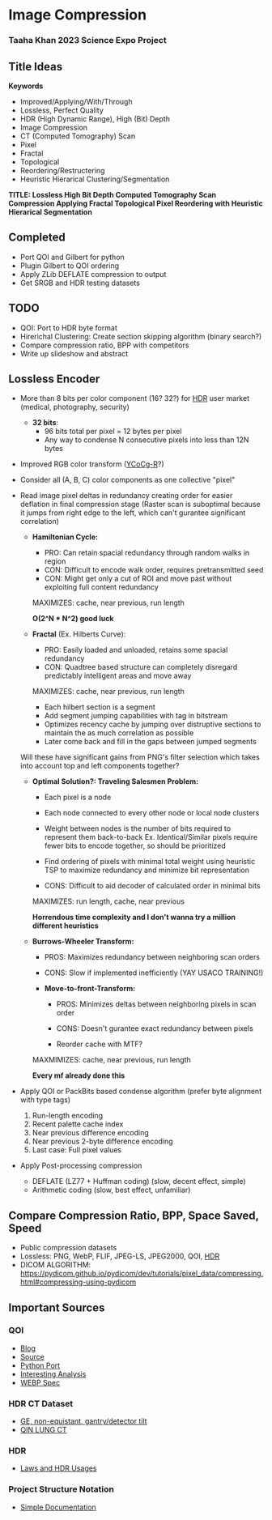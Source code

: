 
# Image Compression
### Taaha Khan 2023 Science Expo Project

## Title Ideas

**Keywords**
- Improved/Applying/With/Through
- Lossless, Perfect Quality
- HDR (High Dynamic Range), High (Bit) Depth
- Image Compression
- CT (Computed Tomography) Scan
- Pixel
- Fractal
- Topological
- Reordering/Restructering
- Heuristic Hierarical Clustering/Segmentation

**TITLE: Lossless High Bit Depth Computed Tomography Scan Compression Applying Fractal Topological Pixel Reordering with Heuristic Hierarical Segmentation**

## Completed
- Port QOI and Gilbert for python
- Plugin Gilbert to QOI ordering
- Apply ZLib DEFLATE compression to output
- Get SRGB and HDR testing datasets

## TODO
- QOI: Port to HDR byte format
- Hirerichal Clustering: Create section skipping algorithm (binary search?)
- Compare compression ratio, BPP with competitors
- Write up slideshow and abstract

## Lossless Encoder

- More than 8 bits per color component (16? 32?) for [HDR](https://en.wikipedia.org/wiki/Multi-exposure_HDR_capture) user market (medical, photography, security)

	- **32 bits**:
		- 96 bits total per pixel = 12 bytes per pixel
		- Any way to condense N consecutive pixels into less than 12N bytes

- Improved RGB color transform ([YCoCg-R](https://en.wikipedia.org/wiki/YCoCg#The_lifting-based_YCoCg-R_variation)?)
- Consider all (A, B, C) color components as one collective "pixel"

- Read image pixel deltas in redundancy creating order for easier deflation in final compression stage (Raster scan is suboptimal because it jumps from right edge to the left, which can't gurantee significant correlation)

	- **Hamiltonian Cycle:**
		- PRO: Can retain spacial redundancy through random walks in region
		- CON: Difficult to encode walk order, requires pretransmitted seed
		- CON: Might get only a cut of ROI and move past without exploiting full content redundancy

		MAXIMIZES: cache, near previous, run length

		**O(2^N * N^2) good luck**

	- **Fractal** (Ex. Hilberts Curve):

		- PRO: Easily loaded and unloaded, retains some spacial redundancy
		- CON: Quadtree based structure can completely disregard predictably intelligent areas and move away

		MAXIMIZES: cache, near previous, run length

		- Each hilbert section is a segment
		- Add segment jumping capabilities with tag in bitstream
		- Optimizes recency cache by jumping over distruptive sections to maintain the as much correlation as possible
		- Later come back and fill in the gaps between jumped segments
		
	Will these have significant gains from PNG's filter selection which takes into account top and left components together?

	- **Optimal Solution?: Traveling Salesmen Problem:**
		- Each pixel is a node
		- Each node connected to every other node or local node clusters
		- Weight between nodes is the number of bits required to represent them back-to-back
			Ex. Identical/Similar pixels require fewer bits to encode together, so should be prioritized
		- Find ordering of pixels with minimal total weight using heuristic TSP to maximize redundancy and minimize bit representation
		
		- CONS: Difficult to aid decoder of calculated order in minimal bits

		MAXIMIZES: run length, cache, near previous

		**Horrendous time complexity and I don't wanna try a million different heuristics**

	- **Burrows-Wheeler Transform:**

		- PROS: Maximizes redundancy between neighboring scan orders
		- CONS: Slow if implemented inefficiently (YAY USACO TRAINING!)

		- **Move-to-front-Transform:**
			- PROS: Minimizes deltas between neighboring pixels in scan order
			- CONS: Doesn't gurantee exact redundancy between pixels

			- Reorder cache with MTF?

		MAXMIMIZES: cache, near previous, run length

		**Every mf already done this**
	
- Apply QOI or PackBits based condense algorithm (prefer byte alignment with type tags)
	1. Run-length encoding
	2. Recent palette cache index
	3. Near previous difference encoding
	4. Near previous 2-byte difference encoding
	5. Last case: Full pixel values

- Apply Post-processing compression
	- DEFLATE (LZ77 + Huffman coding) (slow, decent effect, simple)
	- Arithmetic coding (slow, best effect, unfamiliar)

## Compare Compression Ratio, BPP, Space Saved, Speed
- Public compression datasets
- Lossless: PNG, WebP, FLIF, JPEG-LS, JPEG2000, QOI, [HDR](https://en.wikipedia.org/wiki/Category:High_dynamic_range_file_formats)
- DICOM ALGORITHM: https://pydicom.github.io/pydicom/dev/tutorials/pixel_data/compressing.html#compressing-using-pydicom

## Important Sources

### QOI
- [Blog](https://phoboslab.org/log/2021/11/qoi-fast-lossless-image-compression)
- [Source](https://github.com/phoboslab/qoi)
- [Python Port](https://github.com/mathpn/py-qoi)
- [Interesting Analysis](https://wiesmann.codiferes.net/wordpress/archives/33156)
- [WEBP Spec](https://developers.google.com/speed/webp/docs/webp_lossless_bitstream_specification)

### HDR CT Dataset
- [GE, non-equistant, gantry/detector tilt](https://www.aliza-dicom-viewer.com/download/datasets)
- [QIN LUNG CT](https://wiki.cancerimagingarchive.net/display/Public/QIN+LUNG+CT#19039647a520d4e15ee04e84bf26ec185e5403b7)

### HDR
- [Laws and HDR Usages](researchgate.net/profile/David-Clunie/publication/283356591_What_is_Different_About_Medical_Image_Compression/links/56376a3708aeb786b7044b8a/What-is-Different-About-Medical-Image-Compression.pdf)

### Project Structure Notation
- [Simple Documentation](https://github.com/mitcommlab/Coding-Documentation/blob/master/File-Structure-Case-Studies.md#case-study-2-a-simple-hierarchy)

